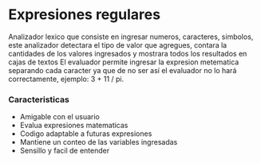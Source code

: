 # Expresiones regulares
<p>
Analizador lexico que consiste en ingresar numeros, caracteres, simbolos, este analizador detectara el tipo de valor que agregues, contara la cantidades de los valores ingresados y mostrara todos los resultados en cajas de textos
El evaluador permite ingresar la expresion metematica separando cada caracter ya que de no ser así el evaluador no lo hará correctamente, ejemplo: 3 + 11 / pi.
</p>

### Caracteristicas
- Amigable con el usuario
- Evalua expresiones matematicas
- Codigo adaptable a futuras expresiones
- Mantiene un conteo de las variables ingresadas
- Sensillo y facil de entender
